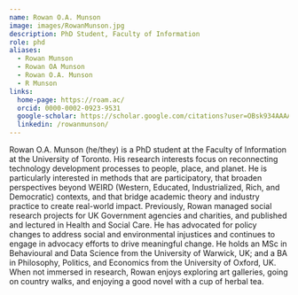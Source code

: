 ```yaml
---
name: Rowan O.A. Munson
image: images/RowanMunson.jpg
description: PhD Student, Faculty of Information
role: phd
aliases:
  - Rowan Munson
  - Rowan OA Munson
  - Rowan O.A. Munson
  - R Munson
links:
  home-page: https://roam.ac/
  orcid: 0000-0002-0923-9531
  google-scholar: https://scholar.google.com/citations?user=OBsk934AAAAJ
  linkedin: /rowanmunson/  
---
```


Rowan O.A. Munson (he/they) is a PhD student at the Faculty of Information at the University of Toronto. 
His research interests focus on reconnecting technology development processes to people, place, 
and planet. He is particularly interested in methods that are participatory, that broaden perspectives 
beyond WEIRD (Western, Educated, Industrialized, Rich, and Democratic) contexts, and that bridge 
academic theory and industry practice to create real-world impact.
Previously, Rowan managed social research projects for UK Government agencies and charities, 
and published and lectured in Health and Social Care. He has advocated for policy changes to 
address social and environmental injustices and continues to engage in advocacy efforts to 
drive meaningful change. He holds an MSc in Behavioural and Data Science from the 
University of Warwick, UK; and a BA in Philosophy, Politics, and Economics from the 
University of Oxford, UK.
When not immersed in research, Rowan enjoys exploring art galleries, going on country walks, 
and enjoying a good novel with a cup of herbal tea.